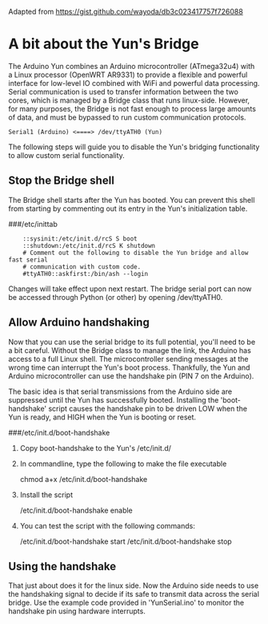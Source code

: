 Adapted from https://gist.github.com/wayoda/db3c023417757f726088

A bit about the Yun's Bridge
=============================

The Arduino Yun combines an Arduino microcontroller (ATmega32u4) with a Linux processor (OpenWRT AR9331) to provide a flexible and powerful interface for low-level IO combined with WiFi and powerful data processing. Serial communication is used to transfer information between the two cores, which is managed by a Bridge class that runs linux-side. However, for many purposes, the Bridge is not fast enough to process large amounts of data, and must be bypassed to run custom communication protocols.

    Serial1 (Arduino) <====> /dev/ttyATH0 (Yun)

The following steps will guide you to disable the Yun's bridging functionality to allow custom serial functionality.

Stop the Bridge shell
---------------------

The Bridge shell starts after the Yun has booted. You can prevent this shell from starting by commenting out its entry in the Yun's initialization table.

###/etc/inittab

        ::sysinit:/etc/init.d/rcS S boot
        ::shutdown:/etc/init.d/rcS K shutdown
        # Comment out the following to disable the Yun bridge and allow fast serial
        # communication with custom code.
        #ttyATH0::askfirst:/bin/ash --login

Changes will take effect upon next restart. The bridge serial port can now be accessed through Python (or other) by opening /dev/ttyATH0.

Allow Arduino handshaking
-------------------------

Now that you can use the serial bridge to its full potential, you'll need to be a bit careful. Without the Bridge class to manage the link, the Arduino has access to a full Linux shell. The microcontroller sending messages at the wrong time can interrupt the Yun's boot process. Thankfully, the Yun and Arduino microcontroller can use the handshake pin (PIN 7 on the Arduino).

The basic idea is that serial transmissions from the Arduino side are suppressed until the Yun has successfully booted. Installing the 'boot-handshake' script causes the handshake pin to be driven LOW when the Yun is ready, and HIGH when the Yun is booting or reset.

###/etc/init.d/boot-handshake

1) Copy boot-handshake to the Yun's /etc/init.d/ 

2) In commandline, type the following to make the file executable
  
    chmod a+x /etc/init.d/boot-handshake

3) Install the script

    /etc/init.d/boot-handshake enable
 
4) You can test the script with the following commands:
 
    /etc/init.d/boot-handshake start
    /etc/init.d/boot-handshake stop


Using the handshake
-------------------

That just about does it for the linux side. Now the Arduino side needs to use the handshaking signal to decide if its safe to transmit data across the serial bridge. Use the example code provided in 'YunSerial.ino' to monitor the handshake pin using hardware interrupts.


